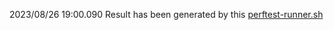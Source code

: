 2023/08/26 19:00.090 Result has been generated by this [perftest-runner.sh](https://github.com/maxim-ge/air-devops/blob/4da4be1a759ac26a8b768f3be592acb9f15103d6/perftest/docker/perftest-runner.sh)
